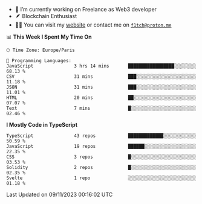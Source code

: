 - 🔭 I’m currently working on Freelance as Web3 developer
- 🪶 Blockchain Enthusiast
- 👨‍💻 You can visit my [website](https://f1tch.xyz) or contact me on [`f1tch@proton.me`](mailto:f1tch@proton.me)

<!--START_SECTION:waka-->
📊 **This Week I Spent My Time On** 

```text
🕑︎ Time Zone: Europe/Paris

💬 Programming Languages: 
JavaScript               3 hrs 14 mins       █████████████████░░░░░░░░   68.13 % 
CSV                      31 mins             ███░░░░░░░░░░░░░░░░░░░░░░   11.18 % 
JSON                     31 mins             ███░░░░░░░░░░░░░░░░░░░░░░   11.01 % 
HTML                     20 mins             ██░░░░░░░░░░░░░░░░░░░░░░░   07.07 % 
Text                     7 mins              █░░░░░░░░░░░░░░░░░░░░░░░░   02.46 % 
```

**I Mostly Code in TypeScript** 

```text
TypeScript               43 repos            █████████████░░░░░░░░░░░░   50.59 % 
JavaScript               19 repos            ██████░░░░░░░░░░░░░░░░░░░   22.35 % 
CSS                      3 repos             █░░░░░░░░░░░░░░░░░░░░░░░░   03.53 % 
Solidity                 2 repos             █░░░░░░░░░░░░░░░░░░░░░░░░   02.35 % 
Svelte                   1 repo              ░░░░░░░░░░░░░░░░░░░░░░░░░   01.18 % 
```




 Last Updated on 09/11/2023 00:16:02 UTC
<!--END_SECTION:waka-->
